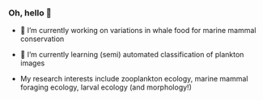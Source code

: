 ### Oh, hello 👋

- 🔭 I’m currently working on variations in whale food for marine mammal conservation

- 🌱 I’m currently learning (semi) automated classification of plankton images

- My research interests include zooplankton ecology, marine mammal foraging ecology, larval ecology (and morphology!) 
